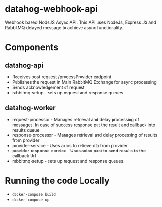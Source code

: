 # datahog-webhook-api
Webhook based NodeJS Async API. This API uses NodeJs, Express JS and RabbitMQ delayed message to achieve async functionality.
# Components
## datahog-api  
- Receives post request /processProvider endpoint
- Publishes the request in Main RabbitMQ Exchange for async processing
- Sends acknowledgement of request
- rabbitmq-setup - sets up request and response queues.
## datahog-worker
- request-processor - Manages retrieval and delay processing of messages. In case of success response put the result and callback into results queue
- response-processor - Manages retrieval and delay processing of results from provider
- provider-service - Uses axios to retieve dta from provider
- provider-response-service - Uses axios post to send results to the callback Url
- rabbitmq-setup - sets up request and response queues.
# Running the code Locally
- `docker-compose build`
- `docker-compose up`


